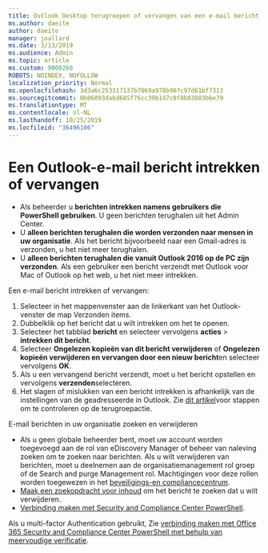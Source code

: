 ```yaml
---
title: Outlook Desktop terugroepen of vervangen van een e-mail bericht
ms.author: daeite
author: daeite
manager: joallard
ms.date: 3/13/2019
ms.audience: Admin
ms.topic: article
ms.custom: 9000260
ROBOTS: NOINDEX, NOFOLLOW
localization_priority: Normal
ms.openlocfilehash: 3d3a6c253317137b7069a978b907c97d61bf7313
ms.sourcegitcommit: 0b06093dabd685f76cc39b1d7c0f8b03883b6e79
ms.translationtype: MT
ms.contentlocale: nl-NL
ms.lasthandoff: 10/25/2019
ms.locfileid: "36496106"
---
```

# <a name="recall-or-replace-an-outlook-email-message"></a>Een Outlook-e-mail bericht intrekken of vervangen

- Als beheerder u **berichten intrekken namens gebruikers die PowerShell gebruiken**. U geen berichten terughalen uit het Admin Center.
- U **alleen berichten terughalen die worden verzonden naar mensen in uw organisatie**. Als het bericht bijvoorbeeld naar een Gmail-adres is verzonden, u het niet meer terughalen.
- U **alleen berichten terughalen die vanuit Outlook 2016 op de PC zijn verzonden**. Als een gebruiker een bericht verzendt met Outlook voor Mac of Outlook op het web, u het niet meer intrekken.

Een e-mail bericht intrekken of vervangen:

1. Selecteer in het mappenvenster aan de linkerkant van het Outlook-venster de map Verzonden items.
1. Dubbelklik op het bericht dat u wilt intrekken om het te openen.
1. Selecteer het tabblad **bericht** en selecteer vervolgens **acties** > **intrekken dit bericht**.
1. Selecteer **Ongelezen kopieën van dit bericht verwijderen** of **Ongelezen kopieën verwijderen en vervangen door een nieuw bericht**en selecteer vervolgens **OK**.
1. Als u een vervangend bericht verzendt, moet u het bericht opstellen en vervolgens **verzenden**selecteren.
1. Het slagen of mislukken van een bericht intrekken is afhankelijk van de instellingen van de geadresseerde in Outlook. Zie [dit artikel](https://support.office.com/article/35027f88-d655-4554-b4f8-6c0729a723a0)voor stappen om te controleren op de terugroepactie.

E-mail berichten in uw organisatie zoeken en verwijderen

- Als u geen globale beheerder bent, moet uw account worden toegevoegd aan de rol van eDiscovery Manager of beheer van naleving zoeken om te zoeken naar berichten. Als u wilt verwijderen van berichten, moet u deelnemen aan de organisatiemanagement rol groep of de Search and purge Management rol. Machtigingen voor deze rollen worden toegewezen in het [beveiligings-en compliancecentrum](https://go.microsoft.com/fwlink/?linkid=2083731).
- [Maak een zoekopdracht voor inhoud](https://docs.microsoft.com/office365/securitycompliance/content-search) om het bericht te zoeken dat u wilt verwijderen.
- [Verbinding maken met Security and Compliance Center PowerShell](https://docs.microsoft.com/powershell/exchange/office-365-scc/connect-to-scc-powershell/connect-to-scc-powershell?view=exchange-ps).

Als u multi-factor Authentication gebruikt, Zie [verbinding maken met Office 365 Security and Compliance Center PowerShell met behulp van meervoudige verificatie](https://docs.microsoft.com/powershell/exchange/office-365-scc/connect-to-scc-powershell/mfa-connect-to-scc-powershell?view=exchange-ps).